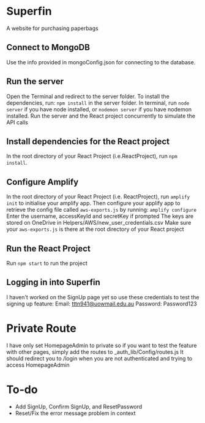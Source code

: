 # Superfin
A website for purchasing paperbags

## Connect to MongoDB
Use the info provided in mongoConfig.json for connecting to the database.

## Run the server
Open the Terminal and redirect to the server folder.
To install the dependencies, run: ``npm install`` in the server folder.
In terminal, run ``node server`` if you have node installed, or ``nodemon server`` if you have nodemon installed.
Run the server and the React project concurrently to simulate the API calls

## Install dependencies for the React project
In the root directory of your React Project (i.e.ReactProject), run ``npm install``.

## Configure Amplify
In the root directory of your React Project (i.e. ReactProject), run ``amplify init`` to initialise your amplify app.
Then configure your applify app to retrieve the config file called ``aws-exports.js`` by running: ``amplify configure``
  Enter the username, accessKeyId and secretKey if prompted
  The keys are stored on OneDrive in Helpers/AWS/new_user_credentials.csv
  Make sure your ``aws-exports.js`` is there at the root directory of your React project

## Run the React Project
Run ``npm start`` to run the project

## Logging in into Superfin
I haven't worked on the SignUp page yet so use these credentials to test the signing up feature:
Email: tttn941@uowmail.edu.au
Password: Password123

# Private Route
I have only set HomepageAdmin to private so if you want to test the feature with other pages,
simply add the routes to _auth_lib/Config/routes.js
It should redirect you to /login when you are not authenticated and trying to access HomepageAdmin

# To-do
- Add SignUp, Confirm SignUp, and ResetPassword
- Reset/Fix the error message problem in context

